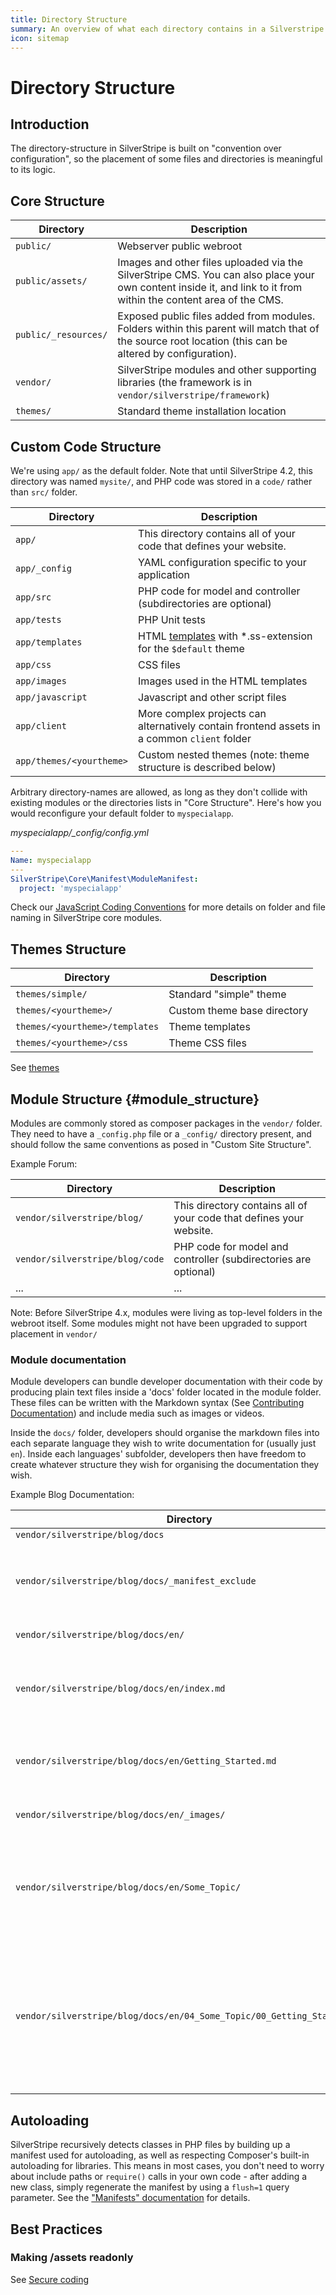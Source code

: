 ```yaml
---
title: Directory Structure
summary: An overview of what each directory contains in a Silverstripe CMS installation
icon: sitemap
---
```


# Directory Structure

## Introduction

The directory-structure in SilverStripe is built on "convention over configuration", so the placement of some files and
directories is meaningful to its logic.

## Core Structure

Directory            | Description
---------            | -----------
`public/`            | Webserver public webroot
`public/assets/`     | Images and other files uploaded via the SilverStripe CMS. You can also place your own content inside it, and link to it from within the content area of the CMS.
`public/_resources/` | Exposed public files added from modules. Folders within this parent will match that of the source root location (this can be altered by configuration). 
`vendor/`            | SilverStripe modules and other supporting libraries (the framework is in `vendor/silverstripe/framework`)
`themes/`            | Standard theme installation location

## Custom Code Structure

We're using `app/` as the default folder.
Note that until SilverStripe 4.2, this directory was named `mysite/`,
and PHP code was stored in a `code/` rather than `src/` folder.

 | Directory             | Description                                                         |
 | ---------             | -----------                                                         |
 | `app/`           | This directory contains all of your code that defines your website. |
 | `app/_config`    | YAML configuration specific to  your application                    |
 | `app/src`        | PHP code for model and controller (subdirectories are optional)     |
 | `app/tests`      | PHP Unit tests                                                      |
 | `app/templates`  | HTML [templates](/developer_guides/templates) with *.ss-extension for the `$default` theme   |
 | `app/css `       | CSS files                                                           |
 | `app/images `    | Images used in the HTML templates                                   |
 | `app/javascript` | Javascript and other script files                                   |
 | `app/client`     | More complex projects can alternatively contain frontend assets in a common `client` folder |
 | `app/themes/<yourtheme>` | Custom nested themes (note: theme structure is described below)     |


Arbitrary directory-names are allowed, as long as they don't collide with
existing modules or the directories lists in "Core Structure".
Here's how you would reconfigure your default folder to `myspecialapp`.

*myspecialapp/_config/config.yml*

```yml
---
Name: myspecialapp
---
SilverStripe\Core\Manifest\ModuleManifest:
  project: 'myspecialapp'
```

Check our [JavaScript Coding Conventions](javascript_coding_conventions) for more details
on folder and file naming in SilverStripe core modules.

## Themes Structure

 | Directory                       | Description                                                     |
 | ------------------              | ---------------------------                                     |
 | `themes/simple/`                | Standard "simple" theme                                         |
 | `themes/<yourtheme>/`           | Custom theme base directory                                     |
 | `themes/<yourtheme>/templates`  | Theme templates                                                 |
 | `themes/<yourtheme>/css`        | Theme CSS files                                                 |


See [themes](/developer_guides/templates/themes)

## Module Structure {#module_structure}

Modules are commonly stored as composer packages in the `vendor/` folder.
They need to have a `_config.php` file or a `_config/` directory present,
and should follow the same conventions as posed in "Custom Site Structure".

Example Forum:

 | Directory  | Description                                                         |
 | ---------  | -----------                                                         |
 | `vendor/silverstripe/blog/`| This directory contains all of your code that defines your website. |
 | `vendor/silverstripe/blog/code` | PHP code for model and controller (subdirectories are optional)     |
 | ...        | ...                                                                 |

Note: Before SilverStripe 4.x, modules were living as top-level folders in the webroot itself.
Some modules might not have been upgraded to support placement in `vendor/`

### Module documentation

Module developers can bundle developer documentation with their code by producing
plain text files inside a 'docs' folder located in the module folder. These files
can be written with the Markdown syntax (See [Contributing Documentation](/contributing/documentation))
and include media such as images or videos.

Inside the `docs/` folder, developers should organise the markdown files into each
separate language they wish to write documentation for (usually just `en`). Inside
each languages' subfolder, developers then have freedom to create whatever structure
they wish for organising the documentation they wish.

Example Blog Documentation:

 | Directory  | Description                                                         |
 | ---------  | -----------                                                         |
 | `vendor/silverstripe/blog/docs` | |
 | `vendor/silverstripe/blog/docs/_manifest_exclude` | Empty file to signify that SilverStripe does not need to load classes from this folder |
 | `vendor/silverstripe/blog/docs/en/`       | English documentation  |
 | `vendor/silverstripe/blog/docs/en/index.md`	| Documentation homepage. Should provide an introduction and links to remaining docs |
 | `vendor/silverstripe/blog/docs/en/Getting_Started.md` | Documentation page. Naming convention is Uppercase and underscores. |
 | `vendor/silverstripe/blog/docs/en/_images/` | Folder to store any images or media |
 | `vendor/silverstripe/blog/docs/en/Some_Topic/` | You can organise documentation into nested folders. Naming convention is Uppercase and underscores. |
 | `vendor/silverstripe/blog/docs/en/04_Some_Topic/00_Getting_Started.md`|Structure is created by use of numbered prefixes. This applies to nested folders and documentations pages, index.md should not have a prefix.|


## Autoloading

SilverStripe recursively detects classes in PHP files by building up a manifest used for autoloading,
as well as respecting Composer's built-in autoloading for libraries. This means
in most cases, you don't need to worry about include paths or `require()` calls
in your own code - after adding a new class, simply regenerate the manifest
by using a `flush=1` query parameter. See the ["Manifests" documentation](/developer_guides/execution_pipeline/manifests) for details.

## Best Practices

### Making /assets readonly
See [Secure coding](/developer_guides/security/secure_coding#filesystem)
